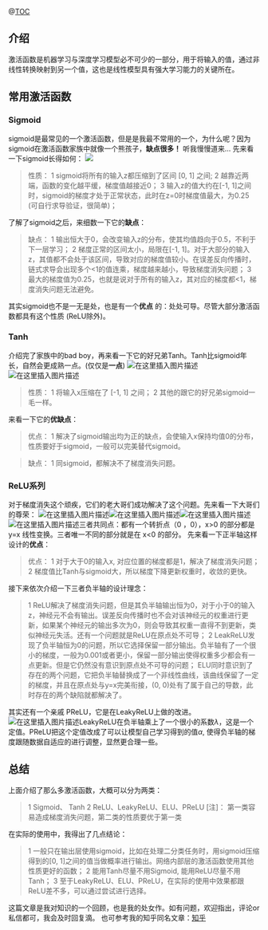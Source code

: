 ﻿@[TOC](本文目录)

## 介绍

激活函数是机器学习与深度学习模型必不可少的一部分，用于将输入的值，通过非线性转换映射到另一个值，这也是线性模型具有强大学习能力的关键所在。

## 常用激活函数
### Sigmoid
sigmoid是最常见的一个激活函数，但是是我最不常用的一个，为什么呢？因为sigmoid在激活函数家族中就像一个熊孩子，**缺点很多！** 听我慢慢道来...
先来看一下sigmoid长得如何：
![](https://img-blog.csdnimg.cn/20200710155150668.png?x-oss-process=image/watermark,type_ZmFuZ3poZW5naGVpdGk,shadow_10,text_aHR0cHM6Ly9ibG9nLmNzZG4ubmV0L3dlaXhpbl80NTY1ODEzMQ==,size_16,color_FFFFFF,t_70#pic_center)

>性质：
>1 sigmoid将所有的输入z都压缩到了区间 [0, 1] 之间;
>2 越靠近两端，函数的变化越平缓，梯度值越接近0；
>3 输入z的值大约在[-1, 1]之间时，sigmoid的梯度才处于正常状态，此时在z=0时梯度值最大，为0.25 (可自行求导验证，很简单)；

了解了sigmoid之后，来细数一下它的**缺点**：

> 缺点：
> 1 输出恒大于0，会改变输入z的分布，使其均值趋向于0.5，不利于下一层学习；
> 2 梯度正常的区间太小，局限在[-1, 1]。对于大部分的输入z，其值都不会处于该区间，导致对应的梯度值较小。在误差反向传播时，链式求导会出现多个<1的值连乘，梯度越来越小，导致梯度消失问题；
>3 最大的梯度值为0.25，也就是说对于所有的输入z，其对应的梯度都<1，梯度消失问题无法避免。

其实sigmoid也不是一无是处，也是有一个**优点** 的：处处可导。尽管大部分激活函数都具有这个性质 (ReLU除外)。
### Tanh
介绍完了家族中的bad boy，再来看一下它的好兄弟Tanh。Tanh比sigmoid年长，自然会更成熟一点。(仅仅是**一点**)
![在这里插入图片描述](https://img-blog.csdnimg.cn/20200710163916334.png#pic_center)![在这里插入图片描述](https://img-blog.csdnimg.cn/20200710164225953.png#pic_center)

>性质：
>1 将输入x压缩在了 [-1, 1] 之间；
>2 其他的跟它的好兄弟sigmoid一毛一样。

来看一下它的**优缺点**：

> 优点：
> 1 解决了sigmoid输出均为正的缺点，会使输入x保持均值0的分布，性质要好于sigmoid，一般可以完美替代sigmoid。

>缺点：
>1 同sigmoid，都解决不了梯度消失问题。

### ReLU系列
对于梯度消失这个顽疾，它们的老大哥们成功解决了这个问题。先来看一下大哥们的尊荣：
![在这里插入图片描述](https://img-blog.csdnimg.cn/20200710165207476.png?x-oss-process=image/watermark,type_ZmFuZ3poZW5naGVpdGk,shadow_10,text_aHR0cHM6Ly9ibG9nLmNzZG4ubmV0L3dlaXhpbl80NTY1ODEzMQ==,size_16,color_FFFFFF,t_70#pic_center)![在这里插入图片描述](https://img-blog.csdnimg.cn/20200710165407664.png#pic_center)![在这里插入图片描述](https://img-blog.csdnimg.cn/20200710165433832.png#pic_center)![在这里插入图片描述](https://img-blog.csdnimg.cn/20200710165546713.png#pic_center)三者共同点：都有一个转折点（0 ，0），x>0 的部分都是 y=x 线性变换。三者唯一不同的部分就是在 x<0 的部分。
先来看一下正半轴这样设计的**优点**：

> 优点：
> 1 对于大于0的输入x, 对应位置的梯度都是1，解决了梯度消失问题；
> 2 梯度值比Tanh与sigmoid大，所以梯度下降更新权重时，收敛的更快。

接下来依次介绍一下三者负半轴的设计理念：

> 1 ReLU解决了梯度消失问题，但是其负半轴输出恒为0，对于小于0的输入z，神经元不会有输出。误差反向传播时也不会对该神经元的权重进行更新，如果某个神经元的输出多次为0，则会导致其权重一直得不到更新，类似神经元失活。还有一个问题就是ReLU在原点处不可导；
> 2 LeakReLU发现了负半轴恒为0的问题，所以它选择保留一部分输出。负半轴有了一个很小的梯度，一般为0.001或者更小，保留一部分输出使得权重多少都会有一点更新。但是它仍然没有意识到原点处不可导的问题；
> ELU同时意识到了存在的两个问题，它把负半轴替换成了一个非线性曲线，该曲线保留了一定的梯度，并且在原点处与y=x完美衔接，(0, 0)处有了属于自己的导数，此时存在的两个缺陷就都解决了。

其实还有一个亲戚 PReLU，它是在LeakyReLU上做的改进。
![在这里插入图片描述](https://img-blog.csdnimg.cn/20200710172504524.png#pic_center)LeakyReLU在负半轴乘上了一个很小的系数$\lambda$，这是一个定值。PReLU把这个定值改成了可以让模型自己学习得到的值$\alpha$, 使得负半轴的梯度跟随数据自适应的进行调整，显然更合理一些。

## 总结
上面介绍了那么多激活函数，大概可以分为两类：

> 1 Sigmoid、 Tanh
> 2 ReLU、LeakyReLU、ELU、PReLU 
> [注]： 第一类容易造成梯度消失问题，第二类的性质要优于第一类

在实际的使用中，我得出了几点结论：

> 1 一般只在输出层使用sigmoid，比如在处理二分类任务时，用sigmoid压缩得到的[0, 1]之间的值当做概率进行输出。网络内部层的激活函数使用其他性质更好的函数；
> 2 能用Tanh尽量不用Sigmoid, 能用ReLU尽量不用Tanh；
> 3 至于LeakyReLU、ELU、PReLU，在实际的使用中效果都跟ReLU差不多，可以通过尝试进行选择。

这篇文章是我对知识的一个回顾，也是我的处女作。如有问题，欢迎指出，评论or私信都可，我会及时回复滴。
也可参考我的知乎同名文章：[知乎](https://www.zhihu.com/people/yu-yi-chu-shi/posts)












